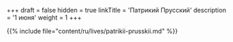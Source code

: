 +++
draft = false
hidden = true
linkTitle = 'Патрикий Прусский'
description = '1 июня'
weight = 1
+++

{{% include file="content/ru/lives/patrikii-prusskii.md" %}}
